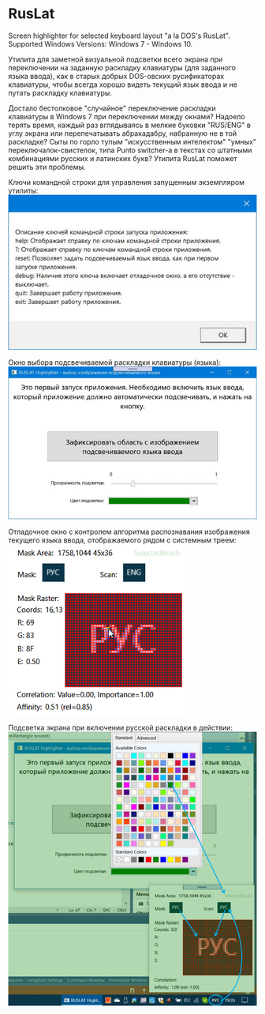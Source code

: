 # RusLat
Screen highlighter for selected keyboard layout "a la DOS's RusLat".
Supported Windows Versions: Windows 7 - Windows 10.

Утилита для заметной визуальной подсветки всего экрана при переключении на заданную раскладку клавиатуры (для заданного языка ввода),
как в старых добрых DOS-овских русификаторах клавиатуры, чтобы всегда хорошо видеть текущий язык ввода и не путать раскладку клавиатуры.

Достало бестолковое "случайное" переключение раскладки клавиатуры в Windows 7 при переключении между окнами? Надоело терять время,
каждый раз вглядываясь в мелкие буковки "RUS/ENG" в углу экрана или перепечатывать абракадабру, набранную не в той раскладке?
Сыты по горло тупым "искусственным интелектом" "умных" переключалок-свистелок, типа Punto switcher-а в текстах со штатными комбинациями
русских и латинских букв? Утилита RusLat поможет решить эти проблемы. 

Ключи командной строки для управления запущенным экземпляром утилиты:
![alt text](https://github.com/bvg-123/RusLat/blob/master/Promo/CmdKeys.jpg)

Окно выбора подсвечиваемой раскладки клавиатуры (языка):
![alt text](https://github.com/bvg-123/RusLat/blob/master/Promo/ImageMaskWindow.jpg)

Отладочное окно с контролем алгоритма распознавания изображения текущего языка ввода, отображаемого рядом с системным треем: 
![alt text](https://github.com/bvg-123/RusLat/blob/master/Promo/DebugWindow.png)

Подсветка экрана при включении русской раскладки в действии:
![alt text](https://github.com/bvg-123/RusLat/blob/master/Promo/Highlited.png)
   
